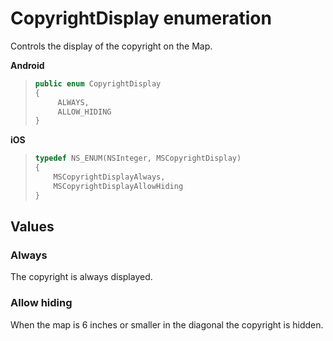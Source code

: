 
# CopyrightDisplay enumeration

Controls the display of the copyright on the Map.

**Android**

>```java
> public enum CopyrightDisplay
> {
>      ALWAYS,
>      ALLOW_HIDING
> }
>```

**iOS**

>``` objectivec
> typedef NS_ENUM(NSInteger, MSCopyrightDisplay)
> {
>     MSCopyrightDisplayAlways,
>     MSCopyrightDisplayAllowHiding
> }
> ```

## Values

### Always

The copyright is always displayed.

### Allow hiding

When the map is 6 inches or smaller in the diagonal the copyright is hidden.